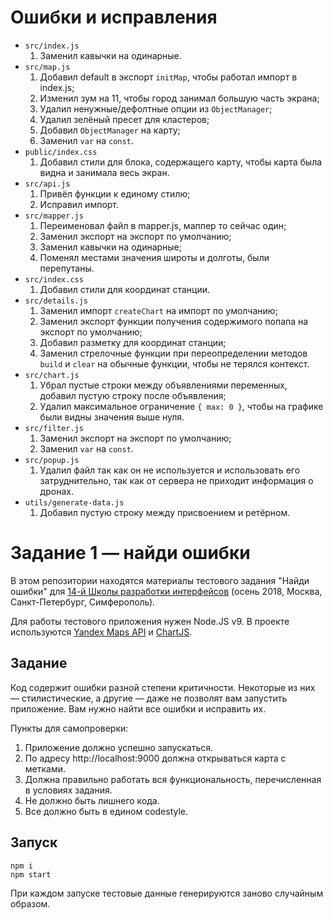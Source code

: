 # Ошибки и исправления

* `src/index.js`
  1. Заменил кавычки на одинарные.
* `src/map.js`
  1. Добавил default в экспорт `initMap`, чтобы работал импорт в index.js;
  2. Изменил зум на 11, чтобы город занимал большую часть экрана;
  3. Удалил ненужные/дефолтные опции из `ObjectManager`;
  4. Удалил зелёный пресет для кластеров;
  5. Добавил `ObjectManager` на карту;
  6. Заменил `var` на `const`.
* `public/index.css`
  1. Добавил стили для блока, содержащего карту, чтобы карта была видна и занимала весь экран.
* `src/api.js`
  1. Привёл функции к единому стилю;
  2. Исправил импорт.
* `src/mapper.js`
  1. Переименовал файл в mapper.js, маппер то сейчас один;
  2. Заменил экспорт на экспорт по умолчанию;
  3. Заменил кавычки на одинарные;
  4. Поменял местами значения широты и долготы, были перепутаны.
* `src/index.css`
  1. Добавил стили для координат станции.
* `src/details.js`
  1. Заменил импорт `createChart` на импорт по умолчанию;
  2. Заменил экспорт функции получения содержимого попапа на экспорт по умолчанию;
  3. Добавил разметку для координат станции;
  4. Заменил стрелочные функции при переопределении методов `build` и `clear` на обычные функции, чтобы не терялся контекст.
* `src/chart.js`
  1. Убрал пустые строки между объявлениями переменных, добавил пустую строку после объявления;
  2. Удалил максимальное ограничение `{ max: 0 }`, чтобы на графике были видны значения выше нуля.
* `src/filter.js`
  1. Заменил экспорт на экспорт по умолчанию;
  2. Заменил `var` на `const`.
* `src/popup.js`
  1. Удалил файл так как он не используется и использовать его затруднительно, так как от сервера не приходит информация о дронах.
* `utils/generate-data.js`
  1. Добавил пустую строку между присвоением и ретёрном.

# Задание 1 — найди ошибки

В этом репозитории находятся материалы тестового задания "Найди ошибки" для [14-й Школы разработки интерфейсов](https://academy.yandex.ru/events/frontend/shri_msk-2018-2) (осень 2018, Москва, Санкт-Петербург, Симферополь).

Для работы тестового приложения нужен Node.JS v9. В проекте используются [Yandex Maps API](https://tech.yandex.ru/maps/doc/jsapi/2.1/quick-start/index-docpage/) и [ChartJS](http://www.chartjs.org).

## Задание

Код содержит ошибки разной степени критичности. Некоторые из них — стилистические, а другие — даже не позволят вам запустить приложение. Вам нужно найти все ошибки и исправить их.

Пункты для самопроверки:

1. Приложение должно успешно запускаться.
1. По адресу http://localhost:9000 должна открываться карта с метками.
1. Должна правильно работать вся функциональность, перечисленная в условиях задания.
1. Не должно быть лишнего кода.
1. Все должно быть в едином codestyle.

## Запуск

```
npm i
npm start
```

При каждом запуске тестовые данные генерируются заново случайным образом.
